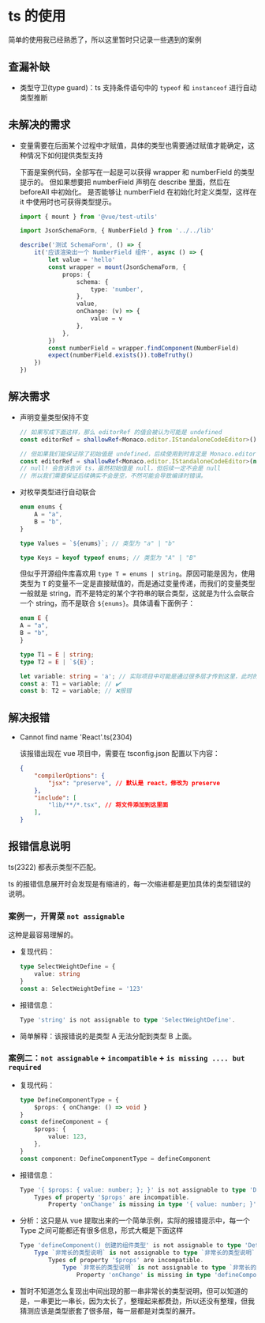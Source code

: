 # ts 的使用

简单的使用我已经熟悉了，所以这里暂时只记录一些遇到的案例

## 查漏补缺

- 类型守卫(type guard)：ts 支持条件语句中的 `typeof` 和 `instanceof` 进行自动类型推断

## 未解决的需求

- 变量需要在后面某个过程中才赋值，具体的类型也需要通过赋值才能确定，这种情况下如何提供类型支持

    下面是案例代码，全部写在一起是可以获得 wrapper 和 numberField 的类型提示的。
    但如果想要把 numberField 声明在 describe 里面，然后在 beforeAll 中初始化。
    是否能够让 numberField 在初始化时定义类型，这样在 it 中使用时也可获得类型提示。

    ```ts
    import { mount } from '@vue/test-utils'

    import JsonSchemaForm, { NumberField } from '../../lib'

    describe('测试 SchemaForm', () => {
        it('应该渲染出一个 NumberField 组件', async () => {
            let value = 'hello'
            const wrapper = mount(JsonSchemaForm, {
                props: {
                    schema: {
                        type: 'number',
                    },
                    value,
                    onChange: (v) => {
                        value = v
                    },
                },
            })
            const numberField = wrapper.findComponent(NumberField)
            expect(numberField.exists()).toBeTruthy()
        })
    })
    ```

## 解决需求

- 声明变量类型保持不变

    ```ts
    // 如果写成下面这样，那么 editorRef 的值会被认为可能是 undefined
    const editorRef = shallowRef<Monaco.editor.IStandaloneCodeEditor>()

    // 但如果我们能保证除了初始值是 undefined，后续使用到时肯定是 Monaco.editor.IStandaloneCodeEditor 类型的话，可以进行类型断言
    const editorRef = shallowRef<Monaco.editor.IStandaloneCodeEditor>(null!);
    // null! 会告诉告诉 ts，虽然初始值是 null，但后续一定不会是 null
    // 所以我们需要保证后续确实不会是空，不然可能会导致编译时错误。
    ```

- 对枚举类型进行自动联合

    ```ts
    enum enums {
        A = "a",
        B = "b",
    }

    type Values = `${enums}`; // 类型为 "a" | "b"

    type Keys = keyof typeof enums; // 类型为 "A" | "B"
    ```

    但似乎开源组件库喜欢用 `type T = enums | string`。原因可能是因为，使用类型为 `T` 的变量不一定是直接赋值的，而是通过变量传递，而我们的变量类型一般就是 string，而不是特定的某个字符串的联合类型，这就是为什么会联合一个 string，而不是联合 `${enums}`。具体请看下面例子：

    ```ts
    enum E {
    A = "a",
    B = "b",
    }

    type T1 = E | string;
    type T2 = E | `${E}`;

    let variable: string = 'a'; // 实际项目中可能是通过很多层才传到这里，此时的类型会是 string
    const a: T1 = variable; // ✔️
    const b: T2 = variable; // ❌报错
    ```

## 解决报错

- Cannot find name 'React'.ts(2304)

    该报错出现在 vue 项目中，需要在 tsconfig.json 配置以下内容：

    ```json
    {
        "compilerOptions": {
            "jsx": "preserve", // 默认是 react，修改为 preserve
        },
        "include": [
            "lib/**/*.tsx", // 将文件添加到这里面
        ],
    }

    ```

## 报错信息说明

ts(2322) 都表示类型不匹配。

ts 的报错信息展开时会发现是有缩进的，每一次缩进都是更加具体的类型错误的说明。

### 案例一，开胃菜 `not assignable`

这种是最容易理解的。

- 复现代码：

    ```ts
    type SelectWeightDefine = {
        value: string
    }
    const a: SelectWeightDefine = '123'
    ```

- 报错信息：

    ```ts
    Type 'string' is not assignable to type 'SelectWeightDefine'.
    ```

- 简单解释：该报错说的是类型 A 无法分配到类型 B 上面。

### 案例二：`not assignable` + `incompatible` + `is missing .... but required`

- 复现代码：

    ```ts
    type DefineComponentType = {
        $props: { onChange: () => void }
    }
    const defineComponent = {
        $props: {
            value: 123,
        },
    }
    const component: DefineComponentType = defineComponent

    ```

- 报错信息：

    ```ts
    Type '{ $props: { value: number; }; }' is not assignable to type 'DefineComponentType'.
        Types of property '$props' are incompatible.
            Property 'onChange' is missing in type '{ value: number; }' but required in type '{ onChange: () => void; }'.ts(2322)
    ```

- 分析：这只是从 vue 提取出来的一个简单示例，实际的报错提示中，每一个 Type 之间可能都还有很多信息，形式大概是下面这样

    ```ts
    Type 'defineComponent() 创建的组件类型' is not assignable to type 'DefineComponentType'.
        Type `非常长的类型说明` is not assignable to type `非常长的类型说明`
            Types of property '$props' are incompatible.
                Type `非常长的类型说明` is not assignable to type `非常长的类型说明`
                    Property 'onChange' is missing in type 'defineComponent() 中的 $props 类型' but required in type 'DefineComponentType 中的 $props 类型'
    ```

- 暂时不知道怎么复现出中间出现的那一串非常长的类型说明，但可以知道的是，一串更比一串长，因为太长了，整理起来都费劲，所以还没有整理，但我猜测应该是类型嵌套了很多层，每一层都是对类型的展开。
